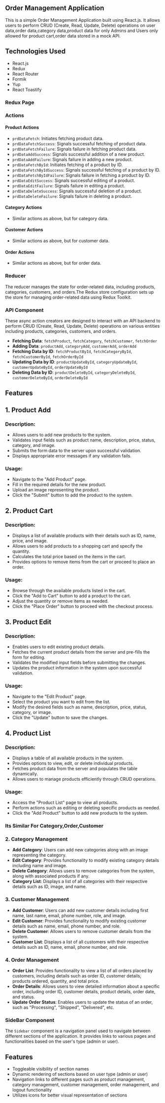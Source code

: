 Order Management Application
---------------------------

This is a simple Order Management Application built using React.js. It allows users to perform CRUD (Create, Read, Update, Delete) operations on user data,order data,category data,product data for only Admins and Users only allowed for product cart,order data stored in a mock API.

Technologies Used
-----------------

*   React.js
*   Redux
*   React Router
*   Formik
*   Yup
*   React Toastify

### Redux Page 
### Actions

#### Product Actions

*   `prdDataFetch`: Initiates fetching product data.
*   `prdDataFetchSuccess`: Signals successful fetching of product data.
*   `prdDataFetchFailure`: Signals failure in fetching product data.
*   `prdDataAddSuccess`: Signals successful addition of a new product.
*   `prdDataAddFailure`: Signals failure in adding a new product.
*   `prdDataFetchById`: Initiates fetching of a product by ID.
*   `prdDataFetchByIdSuccess`: Signals successful fetching of a product by ID.
*   `prdDataFetchByIdFailure`: Signals failure in fetching a product by ID.
*   `prdDataEditSuccess`: Signals successful editing of a product.
*   `prdDataEditFailure`: Signals failure in editing a product.
*   `prdDataDeleteSuccess`: Signals successful deletion of a product.
*   `prdDataDeleteFailure`: Signals failure in deleting a product.

#### Category Actions

*   Similar actions as above, but for category data.

#### Customer Actions

*   Similar actions as above, but for customer data.

#### Order Actions

*   Similar actions as above, but for order data.

### Reducer

The reducer manages the state for order-related data, including products, categories, customers, and orders.The Redux store configuration sets up the store for managing order-related data using Redux Toolkit.

### API Component
These async action creators are designed to interact with an API backend to perform CRUD (Create, Read, Update, Delete) operations on various entities including products, categories, customers, and orders.
*   **Fetching Data**: `fetchProduct`, `fetchCategory`, `fetchCustomer`, `fetchOrder`
*   **Adding Data**: `productAdd`, `categoryAdd`, `customerAdd`, `orderAdd`
*   **Fetching Data by ID**: `fetchProductById`, `fetchCategoryById`, `fetchCustomerById`, `fetchOrderById`
*   **Updating Data by ID**: `productUpdateById`, `categoryUpdateById`, `customerUpdateById`, `orderUpdateById`
*   **Deleting Data by ID**: `productDeleteById`, `categoryDeleteById`, `customerDeleteById`, `orderDeleteById`

Features
--------
1\. Product Add
---------------

### Description:

*   Allows users to add new products to the system.
*   Validates input fields such as product name, description, price, status, category, and image.
*   Submits the form data to the server upon successful validation.
*   Displays appropriate error messages if any validation fails.

### Usage:

*   Navigate to the "Add Product" page.
*   Fill in the required details for the new product.
*   Upload an image representing the product.
*   Click the "Submit" button to add the product to the system.

2\. Product Cart
----------------

### Description:

*   Displays a list of available products with their details such as ID, name, price, and image.
*   Allows users to add products to a shopping cart and specify the quantity.
*   Calculates the total price based on the items in the cart.
*   Provides options to remove items from the cart or proceed to place an order.

### Usage:

*   Browse through the available products listed in the cart.
*   Click the "Add to Cart" button to add a product to the cart.
*   Adjust the quantity or remove items as needed.
*   Click the "Place Order" button to proceed with the checkout process.

3\. Product Edit
----------------

### Description:

*   Enables users to edit existing product details.
*   Fetches the current product details from the server and pre-fills the form for editing.
*   Validates the modified input fields before submitting the changes.
*   Updates the product information in the system upon successful validation.

### Usage:

*   Navigate to the "Edit Product" page.
*   Select the product you want to edit from the list.
*   Modify the desired fields such as name, description, price, status, category, or image.
*   Click the "Update" button to save the changes.

4\. Product List
----------------

### Description:

*   Displays a table of all available products in the system.
*   Provides options to view, edit, or delete individual products.
*   Fetches product data from the server and populates the table dynamically.
*   Allows users to manage products efficiently through CRUD operations.

### Usage:

*   Access the "Product List" page to view all products.
*   Perform actions such as editing or deleting specific products as needed.
*   Click the "Add Product" button to add new products to the system.


### Its Similar For Category,Order,Customer

### 2\. Category Management

*   **Add Category**: Users can add new categories along with an image representing the category.
*   **Edit Category**: Provides functionality to modify existing category details including name and image.
*   **Delete Category**: Allows users to remove categories from the system, along with associated products if any.
*   **Category List**: Displays a list of all categories with their respective details such as ID, image, and name.

### 3\. Customer Management

*   **Add Customer**: Users can add new customer details including first name, last name, email, phone number, role, and image.
*   **Edit Customer**: Provides functionality to modify existing customer details such as name, email, phone number, and role.
*   **Delete Customer**: Allows users to remove customer details from the system.
*   **Customer List**: Displays a list of all customers with their respective details such as ID, name, email, phone number, and role.

### 4\. Order Management

*   **Order List**: Provides functionality to view a list of all orders placed by customers, including details such as order ID, customer details, products ordered, quantity, and total price.
*   **Order Details**: Allows users to view detailed information about a specific order, including order ID, customer details, product details, order date, and status.
*   **Update Order Status**: Enables users to update the status of an order, such as "Processing", "Shipped", "Delivered", etc.

### SideBar Component
The `Sidebar` component is a navigation panel used to navigate between different sections of the application. It provides links to various pages and functionalities based on the user's type (admin or user).

Features
--------

*   Toggleable visibility of section names
*   Dynamic rendering of sections based on user type (admin or user)
*   Navigation links to different pages such as product management, category management, customer management, order management, and logout functionality
*   Utilizes icons for better visual representation of sections

